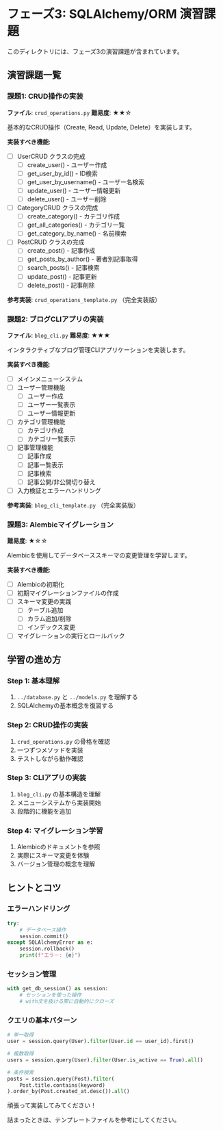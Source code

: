 # フェーズ3: SQLAlchemy/ORM 演習課題

このディレクトリには、フェーズ3の演習課題が含まれています。

## 演習課題一覧

### 課題1: CRUD操作の実装
**ファイル**: `crud_operations.py`
**難易度**: ★★☆

基本的なCRUD操作（Create, Read, Update, Delete）を実装します。

**実装すべき機能**:
- [ ] UserCRUD クラスの完成
  - [ ] create_user() - ユーザー作成
  - [ ] get_user_by_id() - ID検索
  - [ ] get_user_by_username() - ユーザー名検索
  - [ ] update_user() - ユーザー情報更新
  - [ ] delete_user() - ユーザー削除

- [ ] CategoryCRUD クラスの完成
  - [ ] create_category() - カテゴリ作成
  - [ ] get_all_categories() - カテゴリ一覧
  - [ ] get_category_by_name() - 名前検索

- [ ] PostCRUD クラスの完成
  - [ ] create_post() - 記事作成
  - [ ] get_posts_by_author() - 著者別記事取得
  - [ ] search_posts() - 記事検索
  - [ ] update_post() - 記事更新
  - [ ] delete_post() - 記事削除

**参考実装**: `crud_operations_template.py` （完全実装版）

### 課題2: ブログCLIアプリの実装
**ファイル**: `blog_cli.py`
**難易度**: ★★★

インタラクティブなブログ管理CLIアプリケーションを実装します。

**実装すべき機能**:
- [ ] メインメニューシステム
- [ ] ユーザー管理機能
  - [ ] ユーザー作成
  - [ ] ユーザー一覧表示
  - [ ] ユーザー情報更新
- [ ] カテゴリ管理機能
  - [ ] カテゴリ作成
  - [ ] カテゴリ一覧表示
- [ ] 記事管理機能
  - [ ] 記事作成
  - [ ] 記事一覧表示
  - [ ] 記事検索
  - [ ] 記事公開/非公開切り替え
- [ ] 入力検証とエラーハンドリング

**参考実装**: `blog_cli_template.py` （完全実装版）

### 課題3: Alembicマイグレーション
**難易度**: ★☆☆

Alembicを使用してデータベーススキーマの変更管理を学習します。

**実装すべき機能**:
- [ ] Alembicの初期化
- [ ] 初期マイグレーションファイルの作成
- [ ] スキーマ変更の実践
  - [ ] テーブル追加
  - [ ] カラム追加/削除
  - [ ] インデックス変更
- [ ] マイグレーションの実行とロールバック

## 学習の進め方

### Step 1: 基本理解
1. `../database.py` と `../models.py` を理解する
2. SQLAlchemyの基本概念を復習する

### Step 2: CRUD操作の実装
1. `crud_operations.py` の骨格を確認
2. 一つずつメソッドを実装
3. テストしながら動作確認

### Step 3: CLIアプリの実装
1. `blog_cli.py` の基本構造を理解
2. メニューシステムから実装開始
3. 段階的に機能を追加

### Step 4: マイグレーション学習
1. Alembicのドキュメントを参照
2. 実際にスキーマ変更を体験
3. バージョン管理の概念を理解

## ヒントとコツ

### エラーハンドリング
```python
try:
    # データベース操作
    session.commit()
except SQLAlchemyError as e:
    session.rollback()
    print(f"エラー: {e}")
```

### セッション管理
```python
with get_db_session() as session:
    # セッションを使った操作
    # with文を抜ける際に自動的にクローズ
```

### クエリの基本パターン
```python
# 単一取得
user = session.query(User).filter(User.id == user_id).first()

# 複数取得
users = session.query(User).filter(User.is_active == True).all()

# 条件検索
posts = session.query(Post).filter(
    Post.title.contains(keyword)
).order_by(Post.created_at.desc()).all()
```

頑張って実装してみてください！

詰まったときは、テンプレートファイルを参考にしてください。
